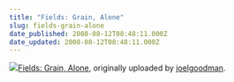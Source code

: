 ```yaml
---
title: "Fields: Grain, Alone"
slug: fields-grain-alone
date_published: 2008-08-12T08:48:11.000Z
date_updated: 2008-08-12T08:48:11.000Z
---
```


[![](http://farm4.static.flickr.com/3264/2753564720_e79d9a40a7.jpg)](http://www.flickr.com/photos/asilentthing/2753564720/)[Fields: Grain, Alone](http://www.flickr.com/photos/asilentthing/2753564720/), originally uploaded by [joelgoodman](http://www.flickr.com/people/asilentthing/).
